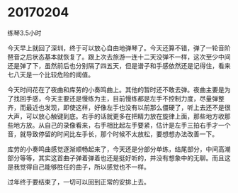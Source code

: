 # 20170204

练琴3.5小时

今天早上就回了深圳，终于可以放心自由地弹琴了。今天还算不错，弹了一轮音阶琶音之后状态基本就恢复了。跟上次去旅游一连十二天没弹不一样，这次至少中间还是弹了下，虽然前后也分别隔了四五天，但是谱子和手感依然还是记得住，看来七八天是一个比较危险的阈值。

今天时间花在了夜曲和库劳的小奏鸣曲上。其他的暂时还不敢去弹。夜曲主要是为了找回手感，今天主要还是慢练为主，目前慢练都是左手不控制力度，尽量弹整齐，而最近也发现，即使这样，好像左手也没有以前那么僵硬了，听上去还不是很大声，可以放心触键到底。右手的话就更多在把精力放在旋律上面，那些地方收那些地方放。从自己的录像看来，右手相比起左手要紧，估计是左手三拍右手才一个音，就导致停留的时间比左手长，那个时候不太放松，要想想办法改善一下。

库劳的小奏鸣曲感觉逐渐顺畅起来了，今天还是分部分单练，结尾部分，中间高潮部分等等，其实这首曲子弹着弹着也还是挺好听的，并没有想象中的无聊。而且这是我觉得自己能够胜任的曲子，所以感觉也不一样。

过年终于要结束了，一切可以回到正常的安排上去。
